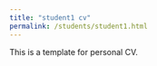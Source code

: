 ```yaml
---
title: "student1 cv"
permalink: /students/student1.html
---
```

  
This is a template for personal CV.